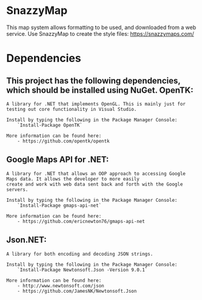 ﻿SnazzyMap
==============
This map system allows formatting to be used, and downloaded from a web service. Use SnazzyMap to create the style files:
https://snazzymaps.com/

Dependencies
==============
This project has the following dependencies, which should be installed using NuGet.
OpenTK:
--------------
	A library for .NET that implements OpenGL. This is mainly just for testing out core functionality in Visual Studio.

	Install by typing the following in the Package Manager Console:
		`Install-Package OpenTK`

	More information can be found here:
		- https://github.com/opentk/opentk

Google Maps API for .NET:
--------------
	A library for .NET that allows an OOP approach to accessing Google Maps data. It allows the developer to more easily
	create and work with web data sent back and forth with the Google servers.

	Install by typing the following in the Package Manager Console:
		`Install-Package gmaps-api-net`
	
	More information can be found here:
		- https://github.com/ericnewton76/gmaps-api-net

Json.NET:
--------------
	A library for both encoding and decoding JSON strings.

	Install by typing the following in the Package Manager Console:
		`Install-Package Newtonsoft.Json -Version 9.0.1`

	More information can be found here:
		- http://www.newtonsoft.com/json
		- https://github.com/JamesNK/Newtonsoft.Json
